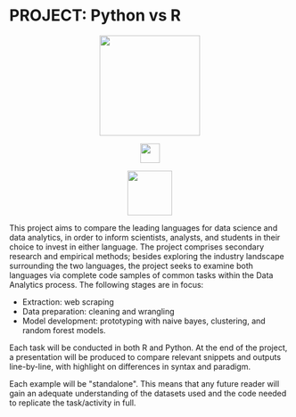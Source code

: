 # PROJECT: Python vs R
<p align="center">
  <img src="https://www.python.org/static/community_logos/python-logo-master-v3-TM.png" width=180> 
</p>
<p align="center">
  <img src="https://glasstypewriter.files.wordpress.com/2015/11/versus-vs.png" height=35>
</p>
<p align="center">
  <img src="https://i.ibb.co/mCbV92Y/c3b7ed5d007115f23b737150df873247.png" width=80>
</p>

This project aims to compare the leading languages for data science and data analytics, in order to inform scientists, analysts, and students in their choice to invest in either language. The project comprises secondary research and empirical methods; besides exploring the industry landscape surrounding the two languages, the project seeks to examine both languages via complete code samples of common tasks within the Data Analytics process. The following stages are in focus: 
- Extraction: web scraping
- Data preparation: cleaning and wrangling 
- Model development: prototyping with naive bayes, clustering, and random forest models.  

Each task will be conducted in both R and Python. At the end of the project, a presentation will be produced to compare relevant snippets and outputs line-by-line, with highlight on differences in syntax and paradigm.

Each example will be "standalone". This means that any future reader will gain an adequate understanding of the datasets used and the code needed to replicate the task/activity in full.


